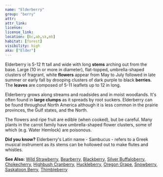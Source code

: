 ```yaml
---
name: "Elderberry"
group: "berry"
attr: 
attr_link: 
license: 
license_link: 
location: [bc,ab,sk,mb]
habitat: [forest]
visibility: high 
aka: ["Elder"]
---
```

Elderberry is 5-12 ft tall and wide with long **stems** arching out from the base. Large (10 in or more in diameter), flat-topped, umbrella-shaped clusters of fragrant, white **flowers** appear from May to July followed in late summer or early fall by drooping clusters of dark purple to black **berries**. The **leaves** are composed of 5-11 leaflets up to 12 in long.

Elderberry grows along streams and roadsides and in moist woodlands. It's often found in **large clumps** as it spreads by root suckers. Elderberry can be found throughout  North America although it is less common in the prairie provinces, the Gulf states, and the North.

The flowers and ripe fruit are edible (when cooked), but be careful. Many plants in the carrot family have umbrella-shaped flower clusters, some of which (e.g. Water Hemlock) are poisonous.

**Did you know?** Elderberry's Latin name - Sambucus - refers to a Greek musical instrument as its stems can be hollowed out to make flutes and whistles.

<!-- generated, do not edit -->
**See Also:**
[Wild Strawberry](/plants/wildstraw),
[Bearberry](/trees/bear),
[Blackberry](/trees/black),
[Silver Buffaloberry](/trees/buffalo),
[Chokecherry](/trees/choke),
[Highbush Cranberry](/trees/hicran),
[Huckleberry](/trees/huck),
[Oregon Grape](/trees/orgrape),
[Snowberry](/trees/snow),
[Saskatoon Berry](/trees/stoon),
[Thimbleberry](/trees/thimble)
